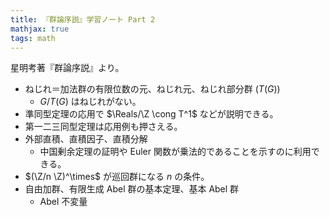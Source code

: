 ```yaml
---
title: 『群論序説』学習ノート Part 2
mathjax: true
tags: math
---
```


星明考著『群論序説』より。

* ねじれ＝加法群の有限位数の元、ねじれ元、ねじれ部分群 ($T(G)$)
  * $G/T(G)$ はねじれがない。
* 準同型定理の応用で $\Reals/\Z \cong T^1$ などが説明できる。
* 第一二三同型定理は応用例も押さえる。
* 外部直積、直積因子、直積分解
  * 中国剰余定理の証明や Euler 関数が乗法的であることを示すのに利用できる。
* $(\Z/n \Z)^\times$ が巡回群になる $n$ の条件。
* 自由加群、有限生成 Abel 群の基本定理、基本 Abel 群
  * Abel 不変量
